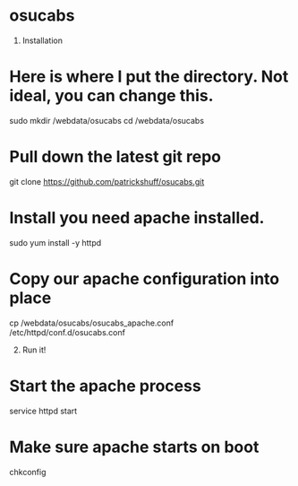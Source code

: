 osucabs
=======

1. Installation

# Here is where I put the directory.  Not ideal, you can change this.  
sudo mkdir /webdata/osucabs
cd /webdata/osucabs

# Pull down the latest git repo
git clone https://github.com/patrickshuff/osucabs.git

# Install you need apache installed. 
sudo yum install -y httpd

# Copy our apache configuration into place
cp /webdata/osucabs/osucabs_apache.conf /etc/httpd/conf.d/osucabs.conf

2. Run it!

# Start the apache process
service httpd start

# Make sure apache starts on boot
chkconfig


